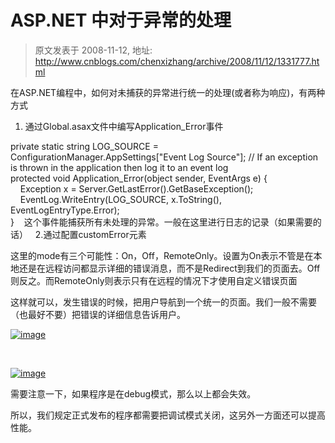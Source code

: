 # ASP.NET 中对于异常的处理 
> 原文发表于 2008-11-12, 地址: http://www.cnblogs.com/chenxizhang/archive/2008/11/12/1331777.html 


在ASP.NET编程中，如何对未捕获的异常进行统一的处理(或者称为响应)，有两种方式

 1. 通过Global.asax文件中编写Application\_Error事件

 private static string LOG\_SOURCE = ConfigurationManager.AppSettings["Event Log Source"]; // If an exception is thrown in the application then log it to an event log  
protected void Application\_Error(object sender, EventArgs e) {  
    Exception x = Server.GetLastError().GetBaseException();  
    EventLog.WriteEntry(LOG\_SOURCE, x.ToString(), EventLogEntryType.Error);  
}    这个事件能捕获所有未处理的异常。一般在这里进行日志的记录（如果需要的话）   2.通过配置customError元素

 <customErrors defaultRedirect="Error.aspx" mode="RemoteOnly"/>

 这里的mode有三个可能性：On，Off，RemoteOnly。设置为On表示不管是在本地还是在远程访问都显示详细的错误消息，而不是Redirect到我们的页面去。Off则反之。而RemoteOnly则表示只有在远程的情况下才使用自定义错误页面

 这样就可以，发生错误的时候，把用户导航到一个统一的页面。我们一般不需要（也最好不要）把错误的详细信息告诉用户。

 [![image](http://www.cnblogs.com/images/cnblogs_com/chenxizhang/WindowsLiveWriter/ASP.NET_85DD/image_thumb.png)](http://www.cnblogs.com/images/cnblogs_com/chenxizhang/WindowsLiveWriter/ASP.NET_85DD/image_2.png) 

  

 [![image](http://www.cnblogs.com/images/cnblogs_com/chenxizhang/WindowsLiveWriter/ASP.NET_85DD/image_thumb_1.png)](http://www.cnblogs.com/images/cnblogs_com/chenxizhang/WindowsLiveWriter/ASP.NET_85DD/image_4.png) 

 需要注意一下，如果程序是在debug模式，那么以上都会失效。

 <compilation debug="true">

 所以，我们规定正式发布的程序都需要把调试模式关闭，这另外一方面还可以提高性能。









